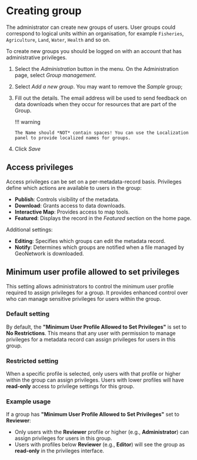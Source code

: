 # Creating group

The administrator can create new groups of users. User groups could correspond to logical units within an organisation, for example `Fisheries`, `Agriculture`, `Land`, `Water`, `Health` and so on.

To create new groups you should be logged on with an account that has administrative privileges.

1.  Select the *Administration* button in the menu. On the Administration page, select *Group management*.

2.  Select *Add a new group*. You may want to remove the *Sample* group;

3.  Fill out the details. The email address will be used to send feedback on data downloads when they occur for resources that are part of the Group.

    !!! warning

        The Name should *NOT* contain spaces! You can use the Localization panel to provide localized names for groups.


4.  Click *Save*

## Access privileges

Access privileges can be set on a per-metadata-record basis. Privileges define which actions are available to users in the group:

- **Publish**: Controls visibility of the metadata.
- **Download**: Grants access to data downloads.
- **Interactive Map**: Provides access to map tools.
- **Featured**: Displays the record in the *Featured* section on the home page.

Additional settings:
- **Editing**: Specifies which groups can edit the metadata record.
- **Notify**: Determines which groups are notified when a file managed by GeoNetwork is downloaded.

## Minimum user profile allowed to set privileges

This setting allows administrators to control the minimum user profile required to assign privileges for a group. It provides enhanced control over who can manage sensitive privileges for users within the group.

### Default setting

By default, the **"Minimum User Profile Allowed to Set Privileges"** is set to **No Restrictions**. This means that any user with permission to manage privileges for a metadata record can assign privileges for users in this group.

### Restricted setting

When a specific profile is selected, only users with that profile or higher within the group can assign privileges. Users with lower profiles will have **read-only** access to privilege settings for this group.

### Example usage

If a group has **"Minimum User Profile Allowed to Set Privileges"** set to **Reviewer**:
- Only users with the **Reviewer** profile or higher (e.g., **Administrator**) can assign privileges for users in this group.
- Users with profiles below **Reviewer** (e.g., **Editor**) will see the group as **read-only** in the privileges interface.
